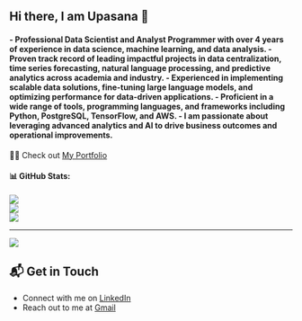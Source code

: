 <!--
**upasana01/upasana01** is a ✨ _special_ ✨ repository because its `README.md` (this file) appears on your GitHub profile.

Here are some ideas to get you started:

- 🔭 I’m currently working on ...
- 🌱 I’m currently learning ...
- 👯 I’m looking to collaborate on ...
- 🤔 I’m looking for help with ...
- 💬 Ask me about ...
- 📫 How to reach me: ...
- 😄 Pronouns: ...
- ⚡ Fun fact: ...
-->

<h2> Hi there, I am Upasana 👋 </h2>
<h4> 
  - Professional Data Scientist and Analyst Programmer with over 4 years of experience in data science, machine learning, and data analysis. 
  - Proven track record of leading impactful projects in data centralization, time series forecasting, natural language processing, and predictive analytics across academia and industry. 
  - Experienced in implementing scalable data solutions, fine-tuning large language models, and optimizing performance for data-driven applications. 
  - Proficient in a wide range of tools, programming languages, and frameworks including Python, PostgreSQL, TensorFlow, and AWS. 
  - I am passionate about leveraging advanced analytics and AI to drive business outcomes and operational improvements. </h4>

👨‍💻 Check out [My Portfolio](https://upasanachaudhari.netlify.app/)

#### 📊 GitHub Stats:
![](https://github-readme-stats.vercel.app/api?username=upasana01&theme=vue-dark&show_icons=true&hide_border=true&count_private=true)<br/>
![](https://github-readme-streak-stats.herokuapp.com/?user=upasana01&theme=vue-dark&hide_border=false)<br/>
![](https://github-readme-stats.vercel.app/api/top-langs/?username=upasana01&theme=vue-dark&hide_border=false&include_all_commits=true&count_private=true&layout=compact)

---
[![](https://visitcount.itsvg.in/api?id=upasana01&icon=2&color=0)](https://visitcount.itsvg.in)


## 📬 Get in Touch
- Connect with me on [LinkedIn](https://www.linkedin.com/in/upasanachaudhari/)
- Reach out to me at [Gmail](mailto:chaudhariupasana@gmail.com)
